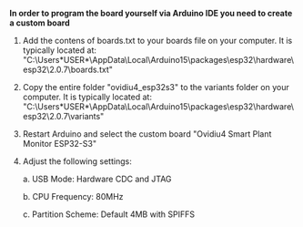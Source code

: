 **In order to program the board yourself via Arduino IDE you need to create a custom board**

1. Add the contens of boards.txt to your boards file on your computer. It is typically located at:
   "C:\Users\*USER*\AppData\Local\Arduino15\packages\esp32\hardware\esp32\2.0.7\boards.txt"

2. Copy the entire folder "ovidiu4_esp32s3" to the variants folder on your computer. It is typically located at:
   "C:\Users\*USER*\AppData\Local\Arduino15\packages\esp32\hardware\esp32\2.0.7\variants\"
   
3. Restart Arduino and select the custom board "Ovidiu4 Smart Plant Monitor ESP32-S3"

4. Adjust the following settings:

   a. USB Mode: Hardware CDC and JTAG

   b. CPU Frequency: 80MHz

   c. Partition Scheme: Default 4MB with SPIFFS
